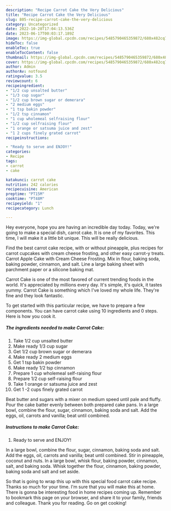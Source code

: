 ```yaml
---
description: "Recipe Carrot Cake the Very Delicious"
title: "Recipe Carrot Cake the Very Delicious"
slug: 805-recipe-carrot-cake-the-very-delicious
category: Uncategorized
date: 2022-10-28T17:04:13.536Z
date: 2023-06-17T00:03:17.189Z
image: https://img-global.cpcdn.com/recipes/5485790465359872/680x482cq70/carrot-cake-recipe-main-photo.jpg
hideToc: false
enableToc: true
enableTocContent: false
thumbnail: https://img-global.cpcdn.com/recipes/5485790465359872/680x482cq70/carrot-cake-recipe-main-photo.jpg
cover: https://img-global.cpcdn.com/recipes/5485790465359872/680x482cq70/carrot-cake-recipe-main-photo.jpg
author: Admin
authorAv: notfound
ratingvalue: 3.5
reviewcount: 6
recipeingredient:
- "1/2 cup unsalted butter"
- "1/3 cup sugar"
- "1/2 cup brown sugar or demerara"
- "2 medium eggs"
- "1 tsp bakin powder"
- "1/2 tsp cinnamon"
- "1 cup wholemeal selfraising flour"
- "1/2 cup selfraising flour"
- "1 orange or satsuma juice and zest"
- "1 2 cups finely grated carrot"
recipeinstructions:

- "Ready to serve and ENJOY!"
categories:
- Recipe
tags:
- carrot
- cake

katakunci: carrot cake 
nutrition: 242 calories
recipecuisine: American
preptime: "PT15M"
cooktime: "PT48M"
recipeyield: "1"
recipecategory: Lunch

---
```



Hey everyone, hope you are having an incredible day today. Today, we're going to make a special dish, carrot cake. It is one of my favorites. This time, I will make it a little bit unique. This will be really delicious.

Find the best carrot cake recipe, with or without pineapple, plus recipes for carrot cupcakes with cream cheese frosting, and other easy carrot-y treats. Carrot Apple Cake with Cream Cheese Frosting. Mix in flour, baking soda, baking powder, cinnamon, and salt. Line a large baking sheet with parchment paper or a silicone baking mat.

Carrot Cake is one of the most favored of current trending foods in the world. It's appreciated by millions every day. It's simple, it's quick, it tastes yummy. Carrot Cake is something which I've loved my whole life. They're fine and they look fantastic.


To get started with this particular recipe, we have to prepare a few components. You can have carrot cake using 10 ingredients and 0 steps. Here is how you cook it.

<!--inarticleads1-->

##### The ingredients needed to make Carrot Cake:

1. Take 1/2 cup unsalted butter
1. Make ready 1/3 cup sugar
1. Get 1/2 cup brown sugar or demerara
1. Make ready 2 medium eggs
1. Get 1 tsp bakin powder
1. Make ready 1/2 tsp cinnamon
1. Prepare 1 cup wholemeal self-raising flour
1. Prepare 1/2 cup self-raising flour
1. Take 1 orange or satsuma juice and zest
1. Get 1 -2 cups finely grated carrot


Beat butter and sugars with a mixer on medium speed until pale and fluffy. Pour the cake batter evenly between both prepared cake pans. In a large bowl, combine the flour, sugar, cinnamon, baking soda and salt. Add the eggs, oil, carrots and vanilla; beat until combined. 

<!--inarticleads2-->

##### Instructions to make Carrot Cake:


1. Ready to serve and ENJOY!

In a large bowl, combine the flour, sugar, cinnamon, baking soda and salt. Add the eggs, oil, carrots and vanilla; beat until combined. Stir in pineapple, coconut and nuts. In a large bowl, whisk flour, baking powder, cinnamon, salt, and baking soda. Whisk together the flour, cinnamon, baking powder, baking soda and salt and set aside. 

So that is going to wrap this up with this special food carrot cake recipe. Thanks so much for your time. I'm sure that you will make this at home. There is gonna be interesting food in home recipes coming up. Remember to bookmark this page on your browser, and share it to your family, friends and colleague. Thank you for reading. Go on get cooking!
